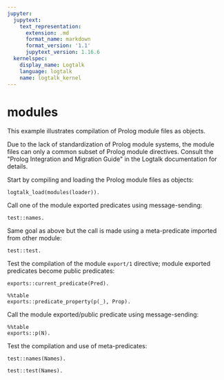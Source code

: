 ```yaml
---
jupyter:
  jupytext:
    text_representation:
      extension: .md
      format_name: markdown
      format_version: '1.1'
      jupytext_version: 1.16.6
  kernelspec:
    display_name: Logtalk
    language: logtalk
    name: logtalk_kernel
---
```


<!--
________________________________________________________________________

This file is part of Logtalk <https://logtalk.org/>  
SPDX-FileCopyrightText: 1998-2025 Paulo Moura <pmoura@logtalk.org>  
SPDX-License-Identifier: Apache-2.0

Licensed under the Apache License, Version 2.0 (the "License");
you may not use this file except in compliance with the License.
You may obtain a copy of the License at

    http://www.apache.org/licenses/LICENSE-2.0

Unless required by applicable law or agreed to in writing, software
distributed under the License is distributed on an "AS IS" BASIS,
WITHOUT WARRANTIES OR CONDITIONS OF ANY KIND, either express or implied.
See the License for the specific language governing permissions and
limitations under the License.
________________________________________________________________________
-->

# modules

This example illustrates compilation of Prolog module files as objects.

Due to the lack of standardization of Prolog module systems, the module 
files can only a common subset of Prolog module directives. Consult the
"Prolog Integration and Migration Guide" in the Logtalk documentation 
for details.

Start by compiling and loading the Prolog module files as objects:

```logtalk
logtalk_load(modules(loader)).
```

Call one of the module exported predicates using message-sending:

```logtalk
test::names.
```

<!--
paulo
carlos
helena

true.
-->

Same goal as above but the call is made using a meta-predicate
imported from other module:

```logtalk
test::test.
```

<!--
paulo
carlos
helena

true.
-->

Test the compilation of the module `export/1` directive; module 
exported predicates become public predicates:

```logtalk
exports::current_predicate(Pred).
```

<!--
Pred = p/1.
-->

```logtalk
%%table
exports::predicate_property(p(_), Prop).
```

<!--
Prop = public ;
Prop = static ;
Prop = declared_in(exports) ;
Prop = defined_in(exports).
-->

Call the module exported/public predicate using message-sending:

```logtalk
%%table
exports::p(N).
```

<!--
N = 1 ;
N = 2 ;
N = 3.
-->

Test the compilation and use of meta-predicates:

```logtalk
test::names(Names).
```

<!--
Names == [paulo, carlos, helena].
-->

```logtalk
test::test(Names).
```

<!--
Names == [paulo, carlos, helena].
-->

